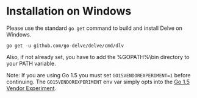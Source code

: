 # Installation on Windows

Please use the standard `go get` command to build and install Delve on Windows.

```
go get -u github.com/go-delve/delve/cmd/dlv
```

Also, if not already set, you have to add the %GOPATH%\bin directory to your PATH variable.

Note: If you are using Go 1.5 you must set `GO15VENDOREXPERIMENT=1` before continuing. The `GO15VENDOREXPERIMENT` env var simply opts into the [Go 1.5 Vendor Experiment](https://docs.google.com/document/d/1Bz5-UB7g2uPBdOx-rw5t9MxJwkfpx90cqG9AFL0JAYo/).
